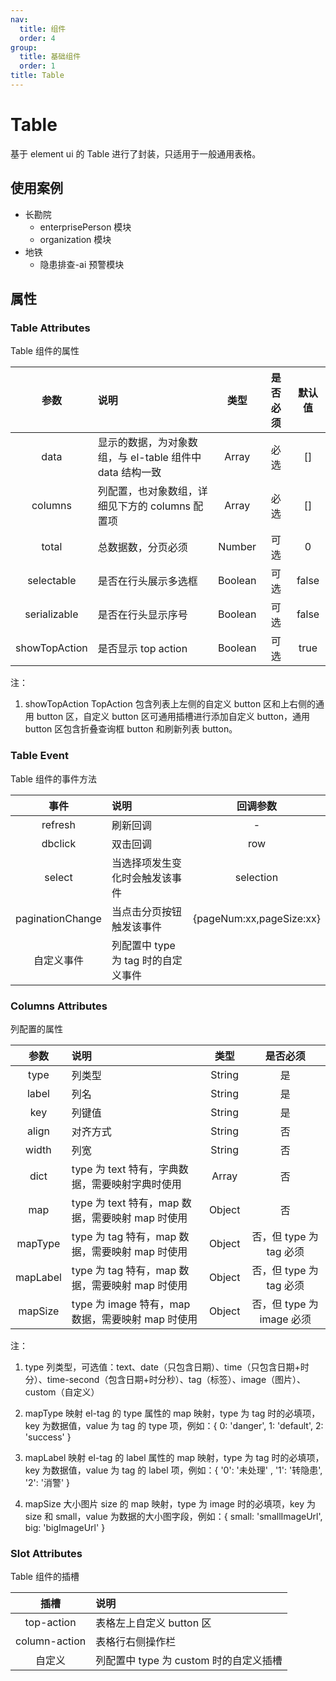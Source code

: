 ```yaml
---
nav:
  title: 组件
  order: 4
group:
  title: 基础组件
  order: 1
title: Table
---
```


# Table

基于 element ui 的 Table 进行了封装，只适用于一般通用表格。

## 使用案例

- 长勘院
  - enterprisePerson 模块
  - organization 模块
- 地铁
  - 隐患排查-ai 预警模块

## 属性

### Table Attributes

Table 组件的属性

|     参数      | 说明                                                     |  类型   | 是否必须 | 默认值 |
| :-----------: | :------------------------------------------------------- | :-----: | :------: | :----: |
|     data      | 显示的数据，为对象数组，与 el-table 组件中 data 结构一致 |  Array  |   必选   |   []   |
|    columns    | 列配置，也对象数组，详细见下方的 columns 配置项          |  Array  |   必选   |   []   |
|     total     | 总数据数，分页必须                                       | Number  |   可选   |   0    |
|  selectable   | 是否在行头展示多选框                                     | Boolean |   可选   | false  |
| serializable  | 是否在行头显示序号                                       | Boolean |   可选   | false  |
| showTopAction | 是否显示 top action                                      | Boolean |   可选   |  true  |

注：

1. showTopAction
   TopAction 包含列表上左侧的自定义 button 区和上右侧的通用 button 区，自定义 button 区可通用插槽进行添加自定义 button，通用 button 区包含折叠查询框 button 和刷新列表 button。

### Table Event

Table 组件的事件方法

|       事件       | 说明                                |         回调参数         |
| :--------------: | :---------------------------------- | :----------------------: |
|     refresh      | 刷新回调                            |            -             |
|     dbclick      | 双击回调                            |           row            |
|      select      | 当选择项发生变化时会触发该事件      |        selection         |
| paginationChange | 当点击分页按钮触发该事件            | {pageNum:xx,pageSize:xx} |
|    自定义事件    | 列配置中 type 为 tag 时的自定义事件 |

### Columns Attributes

列配置的属性

|   参数   | 说明                                              |  类型  |         是否必须          |
| :------: | :------------------------------------------------ | :----: | :-----------------------: |
|   type   | 列类型                                            | String |            是             |
|  label   | 列名                                              | String |            是             |
|   key    | 列键值                                            | String |            是             |
|  align   | 对齐方式                                          | String |            否             |
|  width   | 列宽                                              | String |            否             |
|   dict   | type 为 text 特有，字典数据，需要映射字典时使用   | Array  |            否             |
|   map    | type 为 text 特有，map 数据，需要映射 map 时使用  | Object |            否             |
| mapType  | type 为 tag 特有，map 数据，需要映射 map 时使用   | Object |  否，但 type 为 tag 必须  |
| mapLabel | type 为 tag 特有，map 数据，需要映射 map 时使用   | Object |  否，但 type 为 tag 必须  |
| mapSize  | type 为 image 特有，map 数据，需要映射 map 时使用 | Object | 否，但 type 为 image 必须 |

注：

1. type
   列类型，可选值：text、date（只包含日期）、time（只包含日期+时分）、time-second（包含日期+时分秒）、tag（标签）、image（图片）、custom（自定义）

2. mapType
   映射 el-tag 的 type 属性的 map 映射，type 为 tag 时的必填项，key 为数据值，value 为 tag 的 type 项，例如：{ 0: 'danger', 1: 'default', 2: 'success' }

3. mapLabel
   映射 el-tag 的 label 属性的 map 映射，type 为 tag 时的必填项，key 为数据值，value 为 tag 的 label 项，例如：{ '0': '未处理' , '1': '转隐患', '2': '消警' }

4. mapSize
   大小图片 size 的 map 映射，type 为 image 时的必填项，key 为 size 和 small，value 为数据的大小图字段，例如：{ small: 'smallImageUrl', big: 'bigImageUrl' }

### Slot Attributes

Table 组件的插槽

|     插槽      | 说明                                   |
| :-----------: | :------------------------------------- |
|  top-action   | 表格左上自定义 button 区               |
| column-action | 表格行右侧操作栏                       |
|    自定义     | 列配置中 type 为 custom 时的自定义插槽 |

